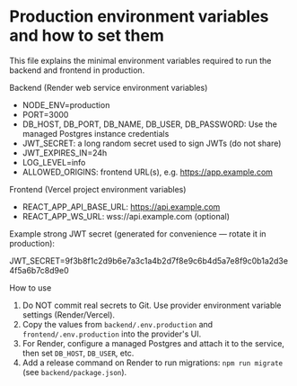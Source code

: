 # Production environment variables and how to set them

This file explains the minimal environment variables required to run the backend and frontend in production.

Backend (Render web service environment variables)

- NODE_ENV=production
- PORT=3000
- DB_HOST, DB_PORT, DB_NAME, DB_USER, DB_PASSWORD: Use the managed Postgres instance credentials
- JWT_SECRET: a long random secret used to sign JWTs (do not share)
- JWT_EXPIRES_IN=24h
- LOG_LEVEL=info
- ALLOWED_ORIGINS: frontend URL(s), e.g. https://app.example.com

Frontend (Vercel project environment variables)

- REACT_APP_API_BASE_URL: https://api.example.com
- REACT_APP_WS_URL: wss://api.example.com (optional)

Example strong JWT secret (generated for convenience — rotate it in production):

JWT_SECRET=9f3b8f1c2d9b6e7a3c1a4b2d7f8e9c6b4d5a7e8f9c0b1a2d3e4f5a6b7c8d9e0

How to use

1. Do NOT commit real secrets to Git. Use provider environment variable settings (Render/Vercel).
2. Copy the values from `backend/.env.production` and `frontend/.env.production` into the provider's UI.
3. For Render, configure a managed Postgres and attach it to the service, then set `DB_HOST`, `DB_USER`, etc.
4. Add a release command on Render to run migrations: `npm run migrate` (see `backend/package.json`).
